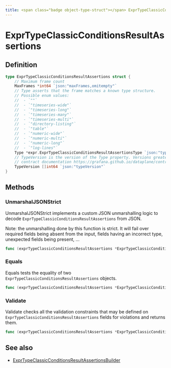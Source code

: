 ```yaml
---
title: <span class="badge object-type-struct"></span> ExprTypeClassicConditionsResultAssertions
---
```

# <span class="badge object-type-struct"></span> ExprTypeClassicConditionsResultAssertions

## Definition

```go
type ExprTypeClassicConditionsResultAssertions struct {
    // Maximum frame count
    MaxFrames *int64 `json:"maxFrames,omitempty"`
    // Type asserts that the frame matches a known type structure.
    // Possible enum values:
    //  - `""` 
    //  - `"timeseries-wide"` 
    //  - `"timeseries-long"` 
    //  - `"timeseries-many"` 
    //  - `"timeseries-multi"` 
    //  - `"directory-listing"` 
    //  - `"table"` 
    //  - `"numeric-wide"` 
    //  - `"numeric-multi"` 
    //  - `"numeric-long"` 
    //  - `"log-lines"` 
    Type *expr.ExprTypeClassicConditionsResultAssertionsType `json:"type,omitempty"`
    // TypeVersion is the version of the Type property. Versions greater than 0.0 correspond to the dataplane
    // contract documentation https://grafana.github.io/dataplane/contract/.
    TypeVersion []int64 `json:"typeVersion"`
}
```
## Methods

### <span class="badge object-method"></span> UnmarshalJSONStrict

UnmarshalJSONStrict implements a custom JSON unmarshalling logic to decode `ExprTypeClassicConditionsResultAssertions` from JSON.

Note: the unmarshalling done by this function is strict. It will fail over required fields being absent from the input, fields having an incorrect type, unexpected fields being present, …

```go
func (exprTypeClassicConditionsResultAssertions *ExprTypeClassicConditionsResultAssertions) UnmarshalJSONStrict(raw []byte) error
```

### <span class="badge object-method"></span> Equals

Equals tests the equality of two `ExprTypeClassicConditionsResultAssertions` objects.

```go
func (exprTypeClassicConditionsResultAssertions *ExprTypeClassicConditionsResultAssertions) Equals(other ExprTypeClassicConditionsResultAssertions) bool
```

### <span class="badge object-method"></span> Validate

Validate checks all the validation constraints that may be defined on `ExprTypeClassicConditionsResultAssertions` fields for violations and returns them.

```go
func (exprTypeClassicConditionsResultAssertions *ExprTypeClassicConditionsResultAssertions) Validate() error
```

## See also

 * <span class="badge builder"></span> [ExprTypeClassicConditionsResultAssertionsBuilder](./builder-ExprTypeClassicConditionsResultAssertionsBuilder.md)
